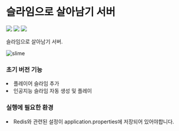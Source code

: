# 슬라임으로 살아남기 서버

![](https://img.shields.io/badge/redis-%23DD0031.svg?&style=for-the-badge&logo=redis&logoColor=white)
![](https://img.shields.io/badge/Java-ED8B00?style=for-the-badge&logo=openjdk&logoColor=white)
![](https://img.shields.io/badge/Spring-6DB33F?style=for-the-badge&logo=spring&logoColor=white)

슬라임으로 살아남기 서버.

![slime](https://github.com/sellpiad/sas-server/assets/17512385/beb491f3-c5de-4ee0-b635-a14833ca195a)

<h3>초기 버전 기능</h3>
<li>플레이어 슬라임 추가</li>
<li>인공지능 슬라임 자동 생성 및 플레이</li>

<h3>실행에 필요한 환경</h3>
<li>Redis와 관련된 설정이 application.properties에 저장되어 있어야합니다.</li>
